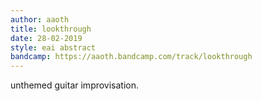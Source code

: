 ```yaml
---
author: aaoth
title: lookthrough
date: 28-02-2019
style: eai abstract
bandcamp: https://aaoth.bandcamp.com/track/lookthrough
---
```


unthemed guitar improvisation.
